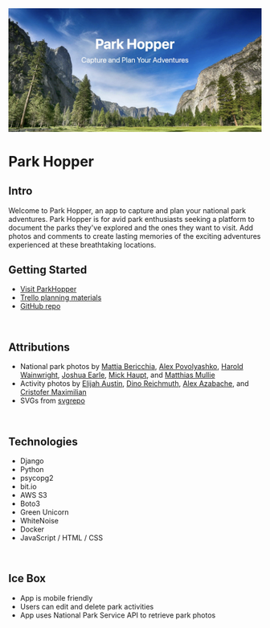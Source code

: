 <img src= "./main_app/static/images/splash.jpg">
<br />

# Park Hopper

## Intro
Welcome to Park Hopper, an app to capture and plan your national park adventures. Park Hopper is for avid park enthusiasts seeking a platform to document the parks they've explored and the ones they want to visit. Add photos and comments to create lasting memories of the exciting adventures experienced at these breathtaking locations.
<br />

## Getting Started
- [Visit ParkHopper](https://parkhopper.fly.dev/)
- [Trello planning materials](https://trello.com/b/O3dyjfy0/park-hopper)
- [GitHub repo](https://github.com/eunicey/park-hopper)
<br />


## Attributions
- National park photos by [Mattia Bericchia](https://unsplash.com/@mattiabericchia), [Alex Povolyashko](https://unsplash.com/@alex_povolyashko), [Harold Wainwright](https://unsplash.com/@haroldwainwright), [Joshua Earle](https://unsplash.com/@huper), [Mick Haupt](https://unsplash.com/@rocinante_11), and [Matthias Mullie](https://unsplash.com/@matthiasmullie)
- Activity photos by [Elijah Austin](https://unsplash.com/@elijahjaustin), [Dino Reichmuth](https://unsplash.com/@dinoreichmuth), [Alex Azabache](https://unsplash.com/@alexazabache), and [Cristofer Maximilian](https://unsplash.com/@cristofer)
- SVGs from [svgrepo](https://www.svgrepo.com/)
<br />

## Technologies
- Django
- Python
- psycopg2
- bit.io
- AWS S3
- Boto3
- Green Unicorn
- WhiteNoise
- Docker
- JavaScript / HTML / CSS
<br />

## Ice Box
- App is mobile friendly
- Users can edit and delete park activities
- App uses National Park Service API to retrieve park photos